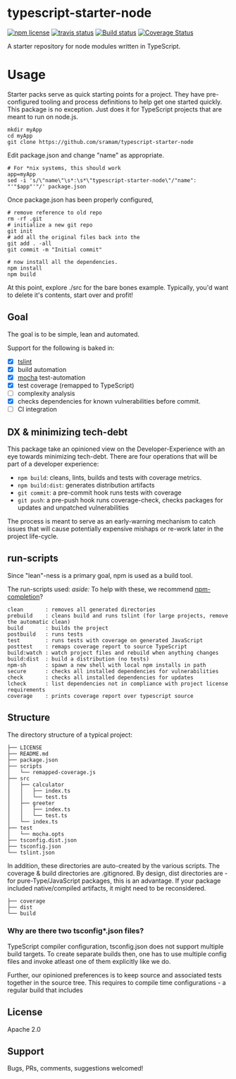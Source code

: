 # typescript-starter-node
<!-- badge -->
[![npm license](https://img.shields.io/npm/l/typescript-starter-node.svg)](https://www.npmjs.com/package/typescript-starter-node)
[![travis status](https://img.shields.io/travis/sramam/typescript-starter-node.svg)](https://travis-ci.org/sramam/typescript-starter-node)
[![Build status](https://ci.appveyor.com/api/projects/status/90am2usst4qeutgi?svg=true)](https://ci.appveyor.com/project/sramam/typescript-starter-node)
[![Coverage Status](https://coveralls.io/repos/github/sramam/typescript-starter-node/badge.svg?branch=master)](https://coveralls.io/github/sramam/typescript-starter-node?branch=master)
<!-- endbadge -->
A starter repository for node modules written in TypeScript.

# Usage
Starter packs serve as quick starting points for a project. They have pre-configured
tooling and process definitions to help get one started quickly. This package is no
exception. Just does it for TypeScript projects that are meant to run on node.js.

    mkdir myApp
    cd myApp
    git clone https://github.com/sramam/typescript-starter-node


Edit package.json and change "name" as appropriate.

    # For *nix systems, this should work
    app=myApp
    sed -i 's/\"name\"\s*:\s*\"typescript-starter-node\"/"name": "'"$app"'"/' package.json

Once package.json has been properly configured,

    # remove reference to old repo
    rm -rf .git
    # initialize a new git repo
    git init
    # add all the original files back into the
    git add . -all
    git commit -m "Initial commit"

    # now install all the dependencies.
    npm install
    npm build

At this point, explore ./src for the bare bones example.
Typically, you'd want to delete it's contents, start over and profit!

## Goal
The goal is to be simple, lean and automated.

Support for the following is baked in:

- [x] [tslint](https://github.com/palantir/tslint)
- [x] build automation
- [x] [mocha](https://mochajs.org/) test-automation
- [x] test coverage (remapped to TypeScript)
- [ ] complexity analysis
- [x] checks dependencies for known vulnerabilities before commit.
- [ ] CI integration

## DX & minimizing tech-debt
This package take an opinioned view on the Developer-Experience with an eye towards minimizing tech-debt.
There are four operations that will be part of a developer experience:
- `npm build`: cleans, lints, builds and tests with coverage metrics.
- `npm build:dist`: generates distribution artifacts
- `git commit`: a pre-commit hook runs tests with coverage
- `git push`: a pre-push hook runs coverage-check, checks packages for updates and unpatched vulnerabilities

The process is meant to serve as an early-warning mechanism to catch issues that will cause
potentially expensive mishaps or re-work later in the project life-cycle.

## run-scripts
Since "lean"-ness is a primary goal, npm is used as a build tool.

The run-scripts used:
*aside:* To help with these, we recommend [npm-completion](https://docs.npmjs.com/cli/completion)?

    clean       : removes all generated directories
    prebuild    : cleans build and runs tslint (for large projects, remove the automatic clean)
    build       : builds the project
    postbuild   : runs tests
    test        : runs tests with coverage on generated JavaScript
    posttest    : remaps coverage report to source TypeScript
    build:watch : watch project files and rebuild when anything changes
    build:dist  : build a distribution (no tests)
    npm-sh      : spawn a new shell with local npm installs in path
    secure      : checks all installed dependencies for vulnerabilities
    check       : checks all installed dependencies for updates
    lcheck      : list dependencies not in compliance with project license requirements
    coverage    : prints coverage report over typescript source

## Structure
The directory structure of a typical project:

    ├── LICENSE
    ├── README.md
    ├── package.json
    ├── scripts
    │   └── remapped-coverage.js
    ├── src
    │   ├── calculator
    │   │   ├── index.ts
    │   │   └── test.ts
    │   ├── greeter
    │   │   ├── index.ts
    │   │   └── test.ts
    │   └── index.ts
    ├── test
    │   └── mocha.opts
    ├── tsconfig.dist.json
    ├── tsconfig.json
    └── tslint.json

In addition, these directories are auto-created by the various scripts. The coverage & build directories are .gitignored. By design, dist directories are - for pure-Type/JavaScript packages, this is an advantage. If your package included native/compiled artifacts, it might need to be reconsidered.

    ├── coverage
    ├── dist
    └── build

### Why are there two tsconfig*.json files?
TypeScript compiler configuration, tsconfig.json does not support multiple build targets. To create separate builds then, one has to use multiple config files and invoke atleast one of them explicitly like we do.

Further, our opinioned preferences is to keep source and associated tests together in the source tree. This requires to compile time configurations - a regular build that includes


## License
Apache 2.0

## Support
Bugs, PRs, comments, suggestions welcomed!

